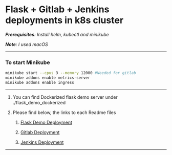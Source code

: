 # Flask + Gitlab + Jenkins deployments in k8s cluster

_**Prerequisites**: Install helm, kubectl and minikube_

_**Note**: I used macOS_

---

### To start Minikube

```bash
minikube start --cpus 3 --memory 12000 #Needed for gitlab
minikube addons enable metrics-server
minikube addons enable ingress 
```

---

1. You can find Dockerized flask demo server under ./flask_demo_dockerized
2. Please find below, the links to each Readme files

    1. [Flask Demo Deployment](./k8s_config.d/flask_demo_deployment/)

    2. [Gitlab Deployment](./k8s_config.d/gitlab_deployment/)

    3. [Jenkins Deployment](./k8s_config.d/jenkins_deployment/)

---